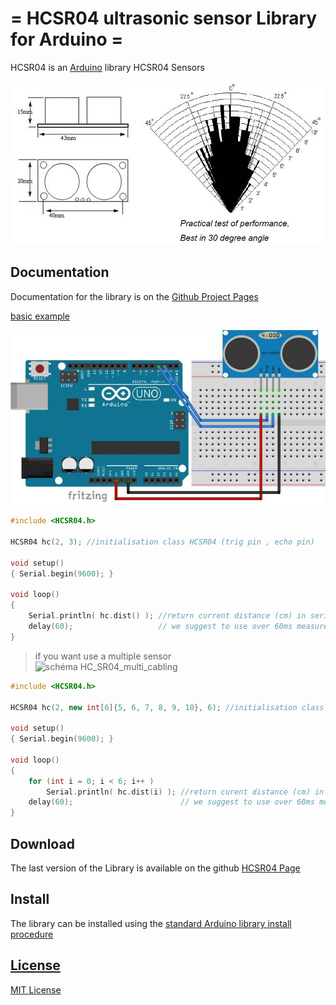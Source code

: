 # = HCSR04 ultrasonic sensor Library for Arduino =

HCSR04 is an [Arduino](http://arduino.cc) library HCSR04 Sensors

![HC-SR04](HC_SR04.jpg)

## Documentation

Documentation for the library is on the
[Github Project Pages](https://github.com/gamegine/HCSR04-ultrasonic-sensor-lib)

[basic example](examples/HCSR04/HCSR04.ino)

![schéma HC_SR04_cabling](examples/HCSR04/HC_SR04_cabling.jpg)

```ino
#include <HCSR04.h>

HCSR04 hc(2, 3); //initialisation class HCSR04 (trig pin , echo pin)

void setup()
{ Serial.begin(9600); }

void loop()
{
    Serial.println( hc.dist() ); //return current distance (cm) in serial
    delay(60);                   // we suggest to use over 60ms measurement cycle, in order to prevent trigger signal to the echo signal.
}
```

> if you want use a multiple sensor  
> ![schéma HC_SR04_multi_cabling](examples/HCSR04_multi/HC_SR04_cabling.png)

```ino
#include <HCSR04.h>

HCSR04 hc(2, new int[6]{5, 6, 7, 8, 9, 10}, 6); //initialisation class HCSR04 (trig pin , echo pin, number of sensor)

void setup()
{ Serial.begin(9600); }

void loop()
{
    for (int i = 0; i < 6; i++ )
        Serial.println( hc.dist(i) ); //return curent distance (cm) in serial for sensor 1 to 6
    delay(60);                        // we suggest to use over 60ms measurement cycle, in order to prevent trigger signal to the echo signal.
}
```

## Download

The last version of the Library is available on the github
[HCSR04 Page](https://github.com/gamegine/HCSR04-ultrasonic-sensor-lib/releases)

## Install

The library can be installed using the [standard Arduino library install procedure](http://arduino.cc/en/Guide/Libraries)

## [License](https://github.com/gamegine/HCSR04-ultrasonic-sensor-lib/blob/master/LICENSE)

[MIT License](https://github.com/gamegine/HCSR04-ultrasonic-sensor-lib/blob/master/LICENSE)
